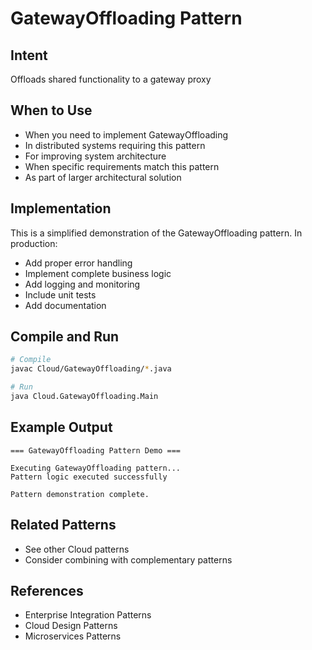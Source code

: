 # GatewayOffloading Pattern

## Intent
Offloads shared functionality to a gateway proxy

## When to Use
- When you need to implement GatewayOffloading
- In distributed systems requiring this pattern
- For improving system architecture
- When specific requirements match this pattern
- As part of larger architectural solution

## Implementation
This is a simplified demonstration of the GatewayOffloading pattern. In production:
- Add proper error handling
- Implement complete business logic
- Add logging and monitoring
- Include unit tests
- Add documentation

## Compile and Run
```bash
# Compile
javac Cloud/GatewayOffloading/*.java

# Run
java Cloud.GatewayOffloading.Main
```

## Example Output
```
=== GatewayOffloading Pattern Demo ===

Executing GatewayOffloading pattern...
Pattern logic executed successfully

Pattern demonstration complete.
```

## Related Patterns
- See other Cloud patterns
- Consider combining with complementary patterns

## References
- Enterprise Integration Patterns
- Cloud Design Patterns
- Microservices Patterns
